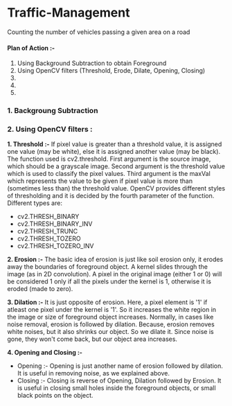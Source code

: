 # Traffic-Management
Counting the number of vehicles passing a given area on a road

#### Plan of Action :- 
  1. Using Background Subtraction to obtain Foreground
  2. Using OpenCV filters (Threshold, Erode, Dilate, Opening, Closing)
  3. 
  4.
  5.
  
  
  ### 1. Backgroung Subtraction
  
  ### 2. Using OpenCV filters : 
   **1. Threshold :-**
    If pixel value is greater than a threshold value, it is assigned one value (may be white), else it is assigned another value (may be  black). The function used is cv2.threshold. First argument is the source image, which should be a grayscale image. Second argument is the threshold value which is used to classify the pixel values. Third argument is the maxVal which represents the value to be given if pixel value is more than (sometimes less than) the threshold value. OpenCV provides different styles of thresholding and it is decided by the fourth parameter of the function. Different types are:<br>
  * cv2.THRESH_BINARY<br>
  * cv2.THRESH_BINARY_INV<br>
  * cv2.THRESH_TRUNC<br>
  * cv2.THRESH_TOZERO<br>
  * cv2.THRESH_TOZERO_INV<br>

  **2. Erosion :-**
   The basic idea of erosion is just like soil erosion only, it erodes away the boundaries of foreground object. A kernel slides through      the image (as in 2D convolution). A pixel in the original image (either 1 or 0) will be considered 1 only if all the pixels under the      kernel is 1, otherwise it is eroded (made to zero).
   
  **3. Dilation :-**
    It is just opposite of erosion. Here, a pixel element is '1' if atleast one pixel under the kernel is '1'. So it increases the white       region in the image or size of foreground object increases. Normally, in cases like noise removal, erosion is followed by dilation.         Because, erosion removes white noises, but it also shrinks our object. So we dilate it. Since noise is gone, they won't come back, but     our object area increases.
    
  **4. Opening and Closing :-**<br>
  * Opening :- Opening is just another name of erosion followed by dilation. It is useful in removing noise, as we explained above.<br>
  * Closing :- Closing is reverse of Opening, Dilation followed by Erosion. It is useful in closing small holes inside the                              foreground objects, or small black points on the object.
